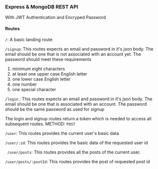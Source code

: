 ### Express & MongoDB REST API

With JWT Authentication and Encryped Password

#### Routes
``` / ```: A basic landing route

``` /signup ```: This routes expects an email and password in it's json body. The email should be one that is not associated with an account yet. The password should meet these requirements
1. minimum eight characters
2.  at least one upper case English letter
3. one lower case English letter
4.  one number
5.  one special character

``` /login ``` : This routes expects an email and password in it's json body. The email should be one that is associated with an account. The password should be the same password as used for signup

The login and signup routes return a token which is needed to access all subsequent routes. METHOD: `POST`

``` /user ```: This routes provides the current user's basic data

``` /user/:id ```: This routes provides the basic data of the requested user id

``` /user/posts```: This routes provides all the posts of the current user.

``` /user/posts/:postId ```: This routes provides the post of requested post id

